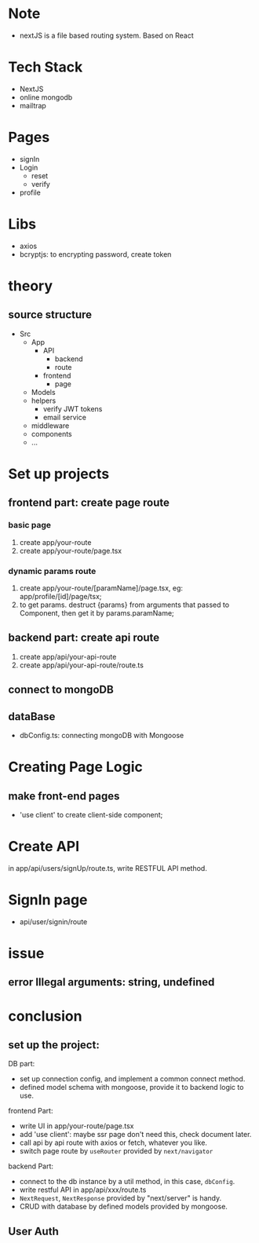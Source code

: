 # Note

- nextJS is a file based routing system. Based on React

# Tech Stack
- NextJS
- online mongodb
- mailtrap


# Pages
- signIn
- Login
    - reset
    - verify
- profile

# Libs
- axios
- bcryptjs: to encrypting password, create token

# theory
## source structure
- Src
    - App
        - API
            - backend
            - route
        - frontend
            - page
    - Models
    - helpers
        - verify JWT tokens
        - email service
    - middleware
    - components
    - ...


# Set up projects
## frontend part: create page route
### basic page
1. create app/your-route
2. create app/your-route/page.tsx

### dynamic params route
1. create app/your-route/[paramName]/page.tsx, eg: app/profile/[id]/page/tsx;
2. to get params. destruct {params} from arguments that passed to Component, then get it by params.paramName;




## backend part: create api route
1. create app/api/your-api-route
2. create app/api/your-api-route/route.ts

## connect to mongoDB


## dataBase
- dbConfig.ts: connecting mongoDB with Mongoose


# Creating Page Logic
## make front-end pages
- 'use client' to create client-side component;

# Create API
in app/api/users/signUp/route.ts, write RESTFUL API method.

# SignIn page
- api/user/signin/route

# issue
## 

## error Illegal arguments: string, undefined

# conclusion 
## set up the project:
DB part: 
- set up connection config, and implement a common connect method.
- defined model schema with mongoose, provide it to backend logic to use.

frontend Part:  
- write UI in app/your-route/page.tsx
- add 'use client': maybe ssr page don't need this, check document later.
- call api by api route with axios or fetch, whatever you like.
- switch page route by `useRouter` provided by `next/navigator`

backend Part: 
- connect to the db instance by a util method, in this case, `dbConfig`.
- write restful API in app/api/xxx/route.ts
- `NextRequest`, `NextResponse` provided by "next/server" is handy.
- CRUD with database by defined models provided by mongoose.

## User Auth

